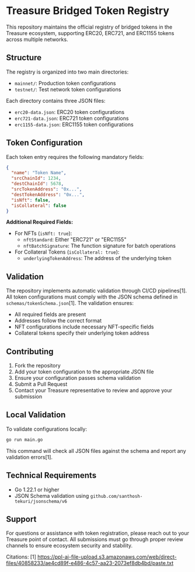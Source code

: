 # Treasure Bridged Token Registry

This repository maintains the official registry of bridged tokens in the Treasure ecosystem, supporting ERC20, ERC721, and ERC1155 tokens across multiple networks.

## Structure

The registry is organized into two main directories:

- `mainnet/`: Production token configurations
- `testnet/`: Test network token configurations

Each directory contains three JSON files:

- `erc20-data.json`: ERC20 token configurations
- `erc721-data.json`: ERC721 token configurations
- `erc1155-data.json`: ERC1155 token configurations

## Token Configuration

Each token entry requires the following mandatory fields:

```json
{
  "name": "Token Name",
  "srcChainId": 1234,
  "destChainId": 5678,
  "srcTokenAddress": "0x...",
  "destTokenAddress": "0x...",
  "isNft": false,
  "isCollateral": false
}
```

**Additional Required Fields:**

- For NFTs (`isNft: true`):
  - `nftStandard`: Either "ERC721" or "ERC1155"
  - `nftBatchSignature`: The function signature for batch operations
- For Collateral Tokens (`isCollateral: true`):
  - `underlyingTokenAddress`: The address of the underlying token

## Validation

The repository implements automatic validation through CI/CD pipelines[1]. All token configurations must comply with the JSON schema defined in `schemas/tokenSchema.json`[1]. The validation ensures:

- All required fields are present
- Addresses follow the correct format
- NFT configurations include necessary NFT-specific fields
- Collateral tokens specify their underlying token address

## Contributing

1. Fork the repository
2. Add your token configuration to the appropriate JSON file
3. Ensure your configuration passes schema validation
4. Submit a Pull Request
5. Contact your Treasure representative to review and approve your submission

## Local Validation

To validate configurations locally:

```bash
go run main.go
```

This command will check all JSON files against the schema and report any validation errors[1].

## Technical Requirements

- Go 1.22.1 or higher
- JSON Schema validation using `github.com/santhosh-tekuri/jsonschema/v6`

## Support

For questions or assistance with token registration, please reach out to your Treasure point of contact. All submissions must go through proper review channels to ensure ecosystem security and stability.

Citations:
[1] https://ppl-ai-file-upload.s3.amazonaws.com/web/direct-files/40858233/ae4cd89f-e486-4c57-aa23-2073ef8db4bd/paste.txt
